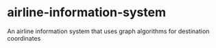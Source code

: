 # airline-information-system
An airline information system that uses graph algorithms for destination coordinates

